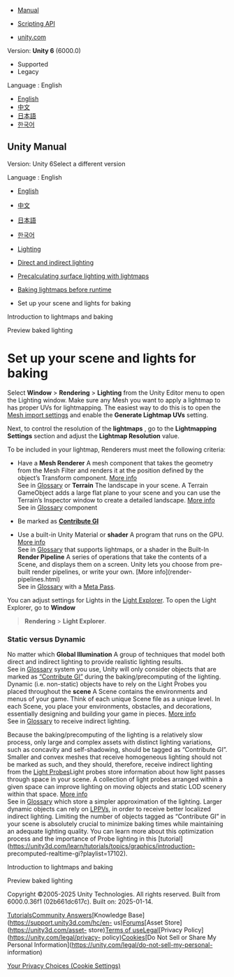 [](https://docs.unity3d.com)

  * [Manual](../Manual/index.html)
  * [Scripting API](../ScriptReference/index.html)

  * [unity.com](https://unity.com/)

Version: **Unity 6** (6000.0)

  * Supported
  * Legacy

Language : English

  * [English](/Manual/Lightmapping.html)
  * [中文](/cn/current/Manual/Lightmapping.html)
  * [日本語](/ja/current/Manual/Lightmapping.html)
  * [한국어](/kr/current/Manual/Lightmapping.html)

[](https://docs.unity3d.com)

## Unity Manual

Version: Unity 6Select a different version

Language : English

  * [English](/Manual/Lightmapping.html)
  * [中文](/cn/current/Manual/Lightmapping.html)
  * [日本語](/ja/current/Manual/Lightmapping.html)
  * [한국어](/kr/current/Manual/Lightmapping.html)

  * [Lighting](LightingOverview.html)
  * [Direct and indirect lighting](direct-and-indirect-lighting.html)
  * [Precalculating surface lighting with lightmaps](Lightmapping-landing.html)
  * [Baking lightmaps before runtime](Lightmapping-baking-before-runtime.html)
  * Set up your scene and lights for baking

[](Lightmappers.html)

Introduction to lightmaps and baking

[](Lightmapping-preview.html)

Preview baked lighting

# Set up your scene and lights for baking

Select **Window** > **Rendering** > **Lighting** from the Unity Editor menu to
open the Lighting window. Make sure any Mesh you want to apply a lightmap to
has proper UVs for lightmapping. The easiest way to do this is to open the
[Mesh import settings](FBXImporter-Model.html) and enable the **Generate
Lightmap UVs** setting.

Next, to control the resolution of the **lightmaps** , go to the
**Lightmapping Settings** section and adjust the **Lightmap Resolution**
value.

To be included in your lightmap, Renderers must meet the following criteria:

  * Have a **Mesh Renderer** A mesh component that takes the geometry from the Mesh Filter and renders it at the position defined by the object’s Transform component. [More info](class-MeshRenderer.html)  
See in [Glossary](Glossary.html#MeshRenderer) or **Terrain** The landscape in
your scene. A Terrain GameObject adds a large flat plane to your scene and you
can use the Terrain’s Inspector window to create a detailed landscape. [More
info](terrain-UsingTerrains.html)  
See in [Glossary](Glossary.html#Terrain) component

  * Be marked as [**Contribute GI**](StaticObjects.html)
  * Use a built-in Unity Material or **shader** A program that runs on the GPU. [More info](Shaders.html)  
See in [Glossary](Glossary.html#Shader) that supports lightmaps, or a shader
in the Built-In **Render Pipeline** A series of operations that take the
contents of a Scene, and displays them on a screen. Unity lets you choose from
pre-built render pipelines, or write your own. [More info](render-
pipelines.html)  
See in [Glossary](Glossary.html#Renderpipeline) with a [Meta
Pass](MetaPass.html).

You can adjust settings for Lights in the [Light
Explorer](LightingExplorer.html). To open the Light Explorer, go to **Window**
> **Rendering** > **Light Explorer**.

### Static versus Dynamic

No matter which **Global Illumination** A group of techniques that model both
direct and indirect lighting to provide realistic lighting results.  
See in [Glossary](Glossary.html#globalillumination) system you use, Unity will
only consider objects that are marked as [“Contribute
GI”](https://docs.unity3d.com/Manual/StaticObjects.html) during the
baking/precomputing of the lighting. Dynamic (i.e. non-static) objects have to
rely on the Light Probes you placed throughout the **scene** A Scene contains
the environments and menus of your game. Think of each unique Scene file as a
unique level. In each Scene, you place your environments, obstacles, and
decorations, essentially designing and building your game in pieces. [More
info](CreatingScenes.html)  
See in [Glossary](Glossary.html#Scene) to receive indirect lighting.

Because the baking/precomputing of the lighting is a relatively slow process,
only large and complex assets with distinct lighting variations, such as
concavity and self-shadowing, should be tagged as “Contribute GI”. Smaller and
convex meshes that receive homogeneous lighting should not be marked as such,
and they should, therefore, receive indirect lighting from the [Light
Probes](https://docs.unity3d.com/Manual/LightProbes.html)Light probes store
information about how light passes through space in your scene. A collection
of light probes arranged within a given space can improve lighting on moving
objects and static LOD scenery within that space. [More
info](LightProbes.html)  
See in [Glossary](Glossary.html#LightProbe) which store a simpler
approximation of the lighting. Larger dynamic objects can rely on
[LPPVs](https://docs.unity3d.com/Manual/class-LightProbeProxyVolume.html), in
order to receive better localized indirect lighting. Limiting the number of
objects tagged as “Contribute GI” in your scene is absolutely crucial to
minimize baking times while maintaining an adequate lighting quality. You can
learn more about this optimization process and the importance of Probe
lighting in this
[tutorial](https://unity3d.com/learn/tutorials/topics/graphics/introduction-
precomputed-realtime-gi?playlist=17102).

[](Lightmappers.html)

Introduction to lightmaps and baking

[](Lightmapping-preview.html)

Preview baked lighting

Copyright ©2005-2025 Unity Technologies. All rights reserved. Built from
6000.0.36f1 (02b661dc617c). Built on: 2025-01-14.

[Tutorials](https://learn.unity.com/)[Community
Answers](https://answers.unity3d.com)[Knowledge
Base](https://support.unity3d.com/hc/en-
us)[Forums](https://forum.unity3d.com)[Asset Store](https://unity3d.com/asset-
store)[Terms of
use](https://docs.unity3d.com/Manual/TermsOfUse.html)[Legal](https://unity.com/legal)[Privacy
Policy](https://unity.com/legal/privacy-
policy)[Cookies](https://unity.com/legal/cookie-policy)[Do Not Sell or Share
My Personal Information](https://unity.com/legal/do-not-sell-my-personal-
information)

[Your Privacy Choices (Cookie Settings)](javascript:void\(0\);)

